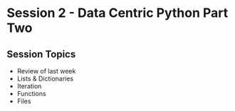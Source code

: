 # Session 2 - Data Centric Python Part Two


## Session Topics

* Review of last week
* Lists & Dictionaries
* Iteration
* Functions
* Files
